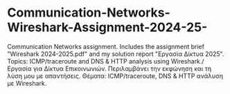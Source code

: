 # Communication-Networks-Wireshark-Assignment-2024-25-
Communication Networks assignment. Includes the assignment brief "Wireshark 2024-2025.pdf" and my solution report "Εργασία Δίκτυα 2025". Topics: ICMP/traceroute and DNS &amp; HTTP analysis using Wireshark./Εργασία για Δίκτυα Επικοινωνιών. Περιλαμβάνει την εκφώνηση και τη λύση μου με απαντήσεις. Θέματα: ICMP/traceroute, DNS &amp; HTTP ανάλυση με Wireshark.
